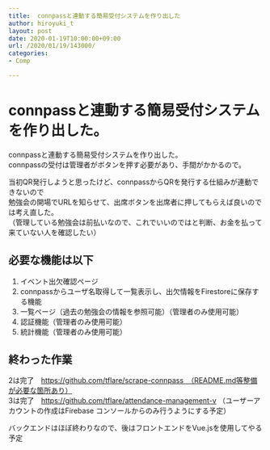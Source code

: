 ```yaml
---
title:  connpassと連動する簡易受付システムを作り出した
author: hiroyuki_t
layout: post
date: 2020-01-19T10:00:00+09:00
url: /2020/01/19/143000/
categories:
- Comp

---
```


# connpassと連動する簡易受付システムを作り出した。

connpassと連動する簡易受付システムを作り出した。  
connpassの受付は管理者がボタンを押す必要があり、手間がかかるので。  

当初QR発行しようと思ったけど、connpassからQRを発行する仕組みが連動できないので  
勉強会の開場でURLを知らせて、出席ボタンを出席者に押してもらえば良いのでは考え直した。  
（管理している勉強会は前払いなので、これでいいのではと判断、お金を払って来ていない人を確認したい）

## 必要な機能は以下
1. イベント出欠確認ページ
1. connpassからユーザ名取得して一覧表示し、出欠情報をFirestoreに保存する機能
1. 一覧ページ（過去の勉強会の情報を参照可能）（管理者のみ使用可能）
1. 認証機能（管理者のみ使用可能）
1. 統計機能（管理者のみ使用可能）

## 終わった作業
2は完了　https://github.com/tflare/scrape-connpass　（README.md等整備が必要な箇所あり）  
3は完了　https://github.com/tflare/attendance-management-v
（ユーザーアカウントの作成はFirebase コンソールからのみ行うようにする予定）

バックエンドはほぼ終わりなので、後はフロントエンドをVue.jsを使用してやる予定
